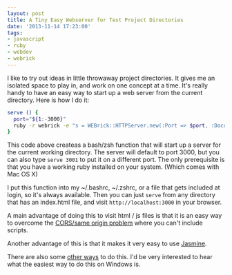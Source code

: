 ```yaml
---
layout: post
title: A Tiny Easy Webserver for Test Project Directories
date: '2013-11-14 17:23:00'
tags:
- javascript
- ruby
- webdev
- webrick
---
```



I like to try out ideas in little throwaway project directories. It gives me an isolated space to play in, and work on one concept at a time. It's really handy to have an easy way to start up a web server from the current directory. Here is how I do it:

```bash
serve () {
  port="${1:-3000}" 
  ruby -r webrick -e "s = WEBrick::HTTPServer.new(:Port => $port, :DocumentRoot => Dir.pwd); trap('INT') { s.shutdown }; s.start"
}
```

This code above createas a bash/zsh function that will start up a server for the current working directory. The server will default to port 3000, but you can also type `serve 3001` to put it on a different port. The only prerequisite is that you have a working ruby installed on your system. (Which comes with Mac OS X)

I put this function into my ~/.bashrc, ~/.zshrc, or a file that gets included at login, so it's always available. Then you can just `serve` from any directory that has an index.html file, and visit `http://localhost:3000` in your browser.

A main advantage of doing this to visit html / js files is that it is an easy way to overcome the [CORS/same origin problem](https://developer.mozilla.org/en-US/docs/Web/JavaScript/Same_origin_policy_for_JavaScript) where you can't include scripts.

Another advantage of this is that it makes it very easy to use [Jasmine](http://pivotal.github.io/jasmine/).

There are also some [other ways](http://stackoverflow.com/questions/3708804/fire-up-a-web-browser-for-a-folder/14916690#14916690) to do this. I'd be very interested to hear what the easiest way to do this on Windows is. 

